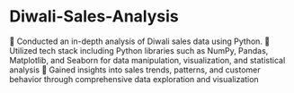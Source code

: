 # Diwali-Sales-Analysis
	Conducted an in-depth analysis of Diwali sales data using Python.
	Utilized tech stack including Python libraries such as NumPy, Pandas, Matplotlib, and Seaborn for data manipulation, visualization, and statistical analysis
	Gained insights into sales trends, patterns, and customer behavior through comprehensive data exploration and visualization
